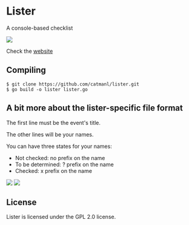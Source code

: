 # Lister
A console-based checklist

![](https://catmanl.github.io/lister/ss1.png)

Check the
[website](https://catmanl.github.io/lister/index.html)

## Compiling
```console
$ git clone https://github.com/catmanl/lister.git
$ go build -o lister lister.go
```

## A bit more about the lister-specific file format
The first line must be the event's title.

The other lines will be your names.

You can have three states for your names:

- Not checked: no prefix on the name
- To be determined: ? prefix on the name
- Checked: x prefix on the name

![](https://catmanl.github.io/lister/ss3.png)
![](https://catmanl.github.io/lister/ss2.png)

## License
Lister is licensed under the GPL 2.0 license.
